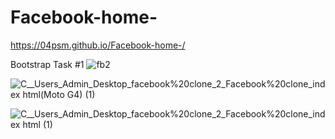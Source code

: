 # Facebook-home-

https://04psm.github.io/Facebook-home-/

Bootstrap Task #1
![fb2](https://user-images.githubusercontent.com/66555692/92302677-97883480-ef8b-11ea-91f2-c0d1f4c2562b.png)

![_C__Users_Admin_Desktop_facebook%20clone_2_Facebook%20clone_index html_(Moto G4) (1)](https://user-images.githubusercontent.com/66555692/92302787-6d834200-ef8c-11ea-8fdb-1a2256f893d3.png)

![_C__Users_Admin_Desktop_facebook%20clone_2_Facebook%20clone_index html_ (1)](https://user-images.githubusercontent.com/66555692/92302691-b686c680-ef8b-11ea-83c1-c247ded47cfe.png)

